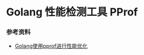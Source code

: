 # Golang 性能检测工具 PProf

### 参考资料
- [Golang使用pprof进行性能优化](https://blog.csdn.net/u013474436/article/details/103540507)